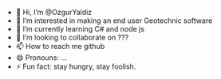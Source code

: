 - 👋 Hi, I’m @OzgurYaldiz
- 👀 I’m interested in making an end user Geotechnic software
- 🌱 I’m currently learning C# and node js
- 💞️ I’m looking to collaborate on ???
- 📫 How to reach me github
- 😄 Pronouns: ...
- ⚡ Fun fact: stay hungry, stay foolish.

<!---
OzgurYaldiz/OzgurYaldiz is a ✨ special ✨ repository because its `README.md` (this file) appears on your GitHub profile.
You can click the Preview link to take a look at your changes.
--->
